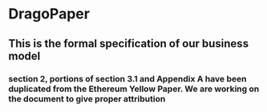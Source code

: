 # DragoPaper

## This is the formal specification of our business model

### section 2, portions of section 3.1 and Appendix A have been duplicated from the Ethereum Yellow Paper. We are working on the document to give proper attribution
